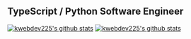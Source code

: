 ## TypeScript / Python Software Engineer
[![kwebdev225's github stats](https://github-readme-stats.vercel.app/api?username=kwebdev225&show_icons=true&theme=tokyonight&line_height=26.8)](https://github.com/anuraghazra/github-readme-stats)
[![kwebdev225's github stats](https://github-readme-stats.vercel.app/api/top-langs/?username=kwebdev225&theme=tokyonight&langs_count=3)](https://github.com/anuraghazra/github-readme-stats)
